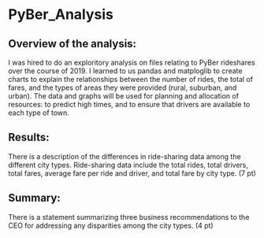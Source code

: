 # PyBer_Analysis

## Overview of the analysis:
I was hired to do an exploritory analysis on files relating to PyBer rideshares over the course of 2019. I learned to us pandas and matploglib to create charts to explain the relationships between the number of rides, the total of fares, and the types of areas they were provided (rural, suburban, and urban). The data and graphs will be used for planning and allocation of resources: to predict high times, and to ensure that drivers are available to each type of town.

## Results:

There is a description of the differences in ride-sharing data among the different city types. Ride-sharing data include the total rides, total drivers, total fares, average fare per ride and driver, and total fare by city type. (7 pt)
## Summary:

There is a statement summarizing three business recommendations to the CEO for addressing any disparities among the city types. (4 pt)
